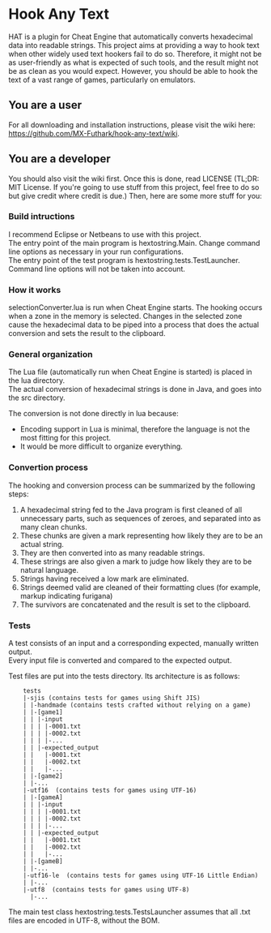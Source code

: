 # Hook Any Text

HAT is a plugin for Cheat Engine that automatically converts hexadecimal data into readable strings.
This project aims at providing a way to hook text when other widely used text hookers fail to do so.
Therefore, it might not be as user-friendly as what is expected of such tools, and the result might not be as clean as you would expect.
However, you should be able to hook the text of a vast range of games, particularly on emulators.


## You are a user

For all downloading and installation instructions, please visit the wiki here: https://github.com/MX-Futhark/hook-any-text/wiki.


## You are a developer

You should also visit the wiki first.
Once this is done, read LICENSE (TL;DR: MIT License. If you're going to use stuff from this project, feel free to do so but give credit where credit is due.)
Then, here are some more stuff for you:


### Build intructions

I recommend Eclipse or Netbeans to use with this project.  
The entry point of the main program is hextostring.Main. Change command line options as necessary in your run configurations.  
The entry point of the test program is hextostring.tests.TestLauncher. Command line options will not be taken into account.


### How it works

selectionConverter.lua is run when Cheat Engine starts. The hooking occurs when a zone in the memory is selected.
Changes in the selected zone cause the hexadecimal data to be piped into a process that does the actual conversion and sets the result to the clipboard.


### General organization

The Lua file (automatically run when Cheat Engine is started) is placed in the lua directory.  
The actual conversion of hexadecimal strings is done in Java, and goes into the src directory.

The conversion is not done directly in lua because:

 * Encoding support in Lua is minimal, therefore the language is not the most fitting for this project.
 * It would be more difficult to organize everything.


### Convertion process

The hooking and conversion process can be summarized by the following steps:

1. A hexadecimal string fed to the Java program is first cleaned of all unnecessary parts, such as sequences of zeroes, and separated into as many clean chunks.
2. These chunks are given a mark representing how likely they are to be an actual string.
3. They are then converted into as many readable strings.
4. These strings are also given a mark to judge how likely they are to be natural language.
5. Strings having received a low mark are eliminated.
6. Strings deemed valid are cleaned of their formatting clues (for example, markup indicating furigana)
7. The survivors are concatenated and the result is set to the clipboard.


### Tests

A test consists of an input and a corresponding expected, manually written output.  
Every input file is converted and compared to the expected output.


Test files are put into the tests directory. Its architecture is as follows:

        tests
        |-sjis (contains tests for games using Shift JIS)
        | |-handmade (contains tests crafted without relying on a game)
        | |-[game1]
        | | |-input
        | | | |-0001.txt
        | | | |-0002.txt
        | | | |-...
        | | |-expected_output
        | |   |-0001.txt
        | |   |-0002.txt
        | |   |-...
        | |-[game2]
        | |-...
        |-utf16  (contains tests for games using UTF-16)
        | |-[gameA]
        | | |-input
        | | | |-0001.txt
        | | | |-0002.txt
        | | | |-...
        | | |-expected_output
        | |   |-0001.txt
        | |   |-0002.txt
        | |   |-...
        | |-[gameB]
        | |-...
        |-utf16-le  (contains tests for games using UTF-16 Little Endian)
        | |-...
        |-utf8  (contains tests for games using UTF-8)
          |-...

          
The main test class hextostring.tests.TestsLauncher assumes that all .txt files are encoded in UTF-8, without the BOM.